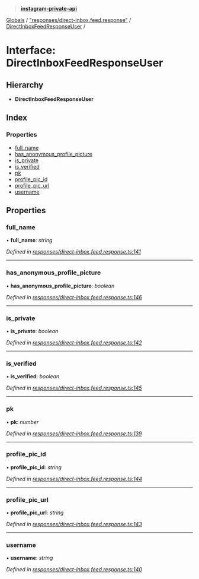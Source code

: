 > **[instagram-private-api](../README.md)**

[Globals](../README.md) / ["responses/direct-inbox.feed.response"](../modules/_responses_direct_inbox_feed_response_.md) / [DirectInboxFeedResponseUser](_responses_direct_inbox_feed_response_.directinboxfeedresponseuser.md) /

# Interface: DirectInboxFeedResponseUser

## Hierarchy

* **DirectInboxFeedResponseUser**

## Index

### Properties

* [full_name](_responses_direct_inbox_feed_response_.directinboxfeedresponseuser.md#full_name)
* [has_anonymous_profile_picture](_responses_direct_inbox_feed_response_.directinboxfeedresponseuser.md#has_anonymous_profile_picture)
* [is_private](_responses_direct_inbox_feed_response_.directinboxfeedresponseuser.md#is_private)
* [is_verified](_responses_direct_inbox_feed_response_.directinboxfeedresponseuser.md#is_verified)
* [pk](_responses_direct_inbox_feed_response_.directinboxfeedresponseuser.md#pk)
* [profile_pic_id](_responses_direct_inbox_feed_response_.directinboxfeedresponseuser.md#profile_pic_id)
* [profile_pic_url](_responses_direct_inbox_feed_response_.directinboxfeedresponseuser.md#profile_pic_url)
* [username](_responses_direct_inbox_feed_response_.directinboxfeedresponseuser.md#username)

## Properties

###  full_name

• **full_name**: *string*

*Defined in [responses/direct-inbox.feed.response.ts:141](https://github.com/dilame/instagram-private-api/blob/e9c516c/src/responses/direct-inbox.feed.response.ts#L141)*

___

###  has_anonymous_profile_picture

• **has_anonymous_profile_picture**: *boolean*

*Defined in [responses/direct-inbox.feed.response.ts:146](https://github.com/dilame/instagram-private-api/blob/e9c516c/src/responses/direct-inbox.feed.response.ts#L146)*

___

###  is_private

• **is_private**: *boolean*

*Defined in [responses/direct-inbox.feed.response.ts:142](https://github.com/dilame/instagram-private-api/blob/e9c516c/src/responses/direct-inbox.feed.response.ts#L142)*

___

###  is_verified

• **is_verified**: *boolean*

*Defined in [responses/direct-inbox.feed.response.ts:145](https://github.com/dilame/instagram-private-api/blob/e9c516c/src/responses/direct-inbox.feed.response.ts#L145)*

___

###  pk

• **pk**: *number*

*Defined in [responses/direct-inbox.feed.response.ts:139](https://github.com/dilame/instagram-private-api/blob/e9c516c/src/responses/direct-inbox.feed.response.ts#L139)*

___

###  profile_pic_id

• **profile_pic_id**: *string*

*Defined in [responses/direct-inbox.feed.response.ts:144](https://github.com/dilame/instagram-private-api/blob/e9c516c/src/responses/direct-inbox.feed.response.ts#L144)*

___

###  profile_pic_url

• **profile_pic_url**: *string*

*Defined in [responses/direct-inbox.feed.response.ts:143](https://github.com/dilame/instagram-private-api/blob/e9c516c/src/responses/direct-inbox.feed.response.ts#L143)*

___

###  username

• **username**: *string*

*Defined in [responses/direct-inbox.feed.response.ts:140](https://github.com/dilame/instagram-private-api/blob/e9c516c/src/responses/direct-inbox.feed.response.ts#L140)*